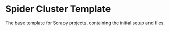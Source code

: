 # Spider Cluster Template
The base template for Scrapy projects, containing the initial setup and files.
